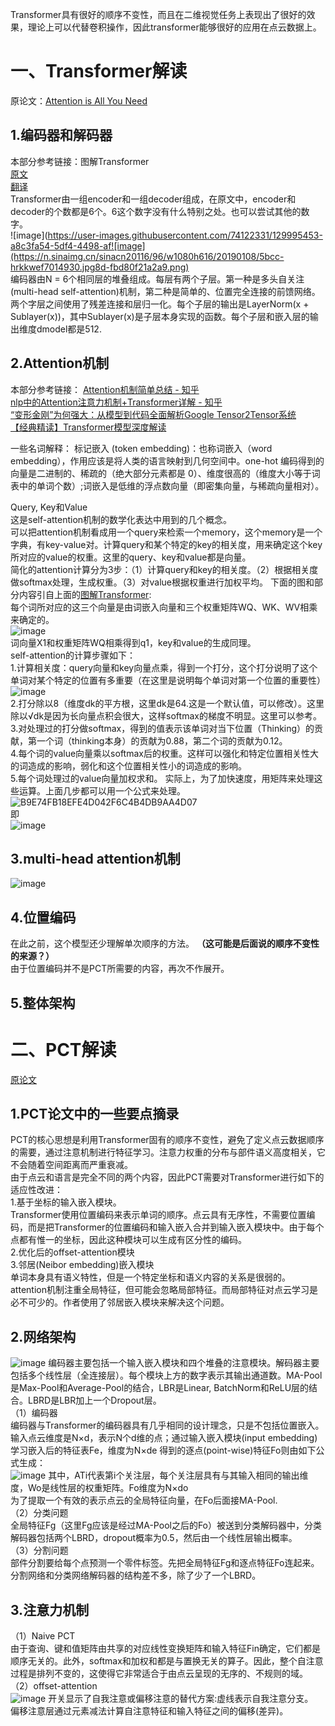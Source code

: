 Transformer具有很好的顺序不变性，而且在二维视觉任务上表现出了很好的效果，理论上可以代替卷积操作，因此transformer能够很好的应用在点云数据上。  

# 一、Transformer解读  
原论文：[Attention is All You Need](https://arxiv.org/abs/1706.03762)  

## 1.编码器和解码器  
本部分参考链接：图解Transformer  
[原文](http://jalammar.github.io/illustrated-transformer/)  
[翻译](https://blog.csdn.net/longxinchen_ml/article/details/86533005)  
Transformer由一组encoder和一组decoder组成，在原文中，encoder和decoder的个数都是6个。6这个数字没有什么特别之处。也可以尝试其他的数字。  
![image](https://user-images.githubusercontent.com/74122331/129995453-a8c3fa54-5df4-4498-af![image](https://n.sinaimg.cn/sinacn20116/96/w1080h616/20190108/5bcc-hrkkwef7014930.jpg8d-fbd80f21a2a9.png)  
编码器由N = 6个相同层的堆叠组成。每层有两个子层。第一种是多头自关注(multi-head self-attention)机制，第二种是简单的、位置完全连接的前馈网络。两个字层之间使用了残差连接和层归一化。每个子层的输出是LayerNorm(x + Sublayer(x))，其中Sublayer(x)是子层本身实现的函数。每个子层和嵌入层的输出维度dmodel都是512.  

## 2.Attention机制  
本部分参考链接：
[Attention机制简单总结 - 知乎](https://zhuanlan.zhihu.com/p/46313756)  
[nlp中的Attention注意力机制+Transformer详解 - 知乎](https://zhuanlan.zhihu.com/p/53682800)  
[“变形金刚”为何强大：从模型到代码全面解析Google Tensor2Tensor系统](https://cloud.tencent.com/developer/article/1153079)  
[【经典精读】Transformer模型深度解读](https://zhuanlan.zhihu.com/p/104393915)  

一些名词解释：
标记嵌入 (token embedding)：也称词嵌入（word embedding），作用应该是将人类的语言映射到几何空间中。one-hot 编码得到的向量是二进制的、稀疏的（绝大部分元素都是 0）、维度很高的（维度大小等于词表中的单词个数）;词嵌入是低维的浮点数向量（即密集向量，与稀疏向量相对）。  

Query, Key和Value  
这是self-attention机制的数学化表达中用到的几个概念。  
可以把attention机制看成用一个query来检索一个memory，这个memory是一个字典，有key-value对。计算query和某个特定的key的相关度，用来确定这个key所对应的value的权重。这里的query、key和value都是向量。  
简化的attention计算分为3步：（1）计算query和key的相关度。（2）根据相关度做softmax处理，生成权重。（3）对value根据权重进行加权平均。
下面的图和部分内容引自上面的[图解Transformer](https://blog.csdn.net/longxinchen_ml/article/details/86533005):  
每个词所对应的这三个向量是由词嵌入向量和三个权重矩阵WQ、WK、WV相乘来确定的。  
![image](https://n.sinaimg.cn/sinacn20116/96/w1080h616/20190108/5bcc-hrkkwef7014930.jpg)  
词向量X1和权重矩阵WQ相乘得到q1，key和value的生成同理。  
self-attention的计算步骤如下：  
1.计算相关度：query向量和key向量点乘，得到一个打分，这个打分说明了这个单词对某个特定的位置有多重要（在这里是说明每个单词对第一个位置的重要性）  
![image](https://n.sinaimg.cn/sinacn20116/669/w746h723/20190108/ad95-hrkkwef7015564.jpg)  
2.打分除以8（维度dk的平方根，这里dk是64.这是一个默认值，可以修改）。这里除以√dk是因为长向量点积会很大，这样softmax的梯度不明显。这里可以参考[](https://blog.csdn.net/qq_37430422/article/details/105042303)。  
3.对处理过的打分做softmax，得到的值表示该单词对当下位置（Thinking）的贡献，第一个词（thinking本身）的贡献为0.88，第二个词的贡献为0.12。  
4.每个词的value向量乘以softmax后的权重。这样可以强化和特定位置相关性大的词造成的影响，弱化和这个位置相关性小的词造成的影响。  
5.每个词处理过的value向量加权求和。
实际上，为了加快速度，用矩阵来处理这些运算。上面几步都可以用一个公式来处理。
![B9E74FB18EFE4D042F6C4B4DB9AA4D07](https://user-images.githubusercontent.com/74122331/130198831-e75da75c-87cb-4f56-b963-c1c2d428257d.jpg)  
即  
![image](https://www.zhihu.com/equation?tex=Attention%28Q%2C+K%2C+V%29+%3D+softmax%28%5Cfrac%7BQK%5ET%7D%7B%5Csqrt%7Bd_k%7D%7D%29V+%5C%5C)

## 3.multi-head attention机制  
![image](https://user-images.githubusercontent.com/74122331/130307249-28fb31f4-4338-4f84-b70e-5c08838c2b70.png)  

## 4.位置编码  
在此之前，这个模型还少理解单次顺序的方法。
**（这可能是后面说的顺序不变性的来源？）**  
由于位置编码并不是PCT所需要的内容，再次不作展开。  

## 5.整体架构  

# 二、PCT解读  
[原论文](arxiv.org/pdf/2012.09688.pdf)  

## 1.PCT论文中的一些要点摘录  
PCT的核心思想是利用Transformer固有的顺序不变性，避免了定义点云数据顺序的需要，通过注意机制进行特征学习。注意力权重的分布与部件语义高度相关，它不会随着空间距离而严重衰减。  
由于点云和语言是完全不同的两个内容，因此PCT需要对Transformer进行如下的适应性改进：  
1.基于坐标的输入嵌入模块。  
Transformer使用位置编码来表示单词的顺序。点云具有无序性，不需要位置编码，而是把Transformer的位置编码和输入嵌入合并到输入嵌入模块中。由于每个点都有惟一的坐标，因此这种模块可以生成有区分性的编码。  
2.优化后的offset-attention模块  
3.邻居(Neibor embedding)嵌入模块  
单词本身具有语义特性，但是一个特定坐标和语义内容的关系是很弱的。attention机制注重全局特征，但可能会忽略局部特征。而局部特征对点云学习是必不可少的。作者使用了邻居嵌入模块来解决这个问题。  

## 2.网络架构  
![image](https://user-images.githubusercontent.com/74122331/130339677-e2b8f194-a562-499b-b4b9-1ac50ad91f08.png)
编码器主要包括一个输入嵌入模块和四个堆叠的注意模块。解码器主要包括多个线性层（全连接层）。每个模块上方的数字表示其输出通道数。MA-Pool是Max-Pool和Average-Pool的结合，LBR是Linear, BatchNorm和ReLU层的结合。LBRD是LBR加上一个Dropout层。  
（1）编码器  
编码器与Transformer的编码器具有几乎相同的设计理念，只是不包括位置嵌入。
输入点云维度是N×d，表示N个d维的点；通过输入嵌入模块(input embedding)学习嵌入后的特征表Fe，维度为N×de
得到的逐点(point-wise)特征Fo则由如下公式生成：  
![image](https://user-images.githubusercontent.com/74122331/130343100-a950a492-bedd-47ed-bb7a-8346739145e9.png)
其中，ATi代表第i个关注层，每个关注层具有与其输入相同的输出维度，Wo是线性层的权重矩阵。Fo维度为N×do  
为了提取一个有效的表示点云的全局特征向量，在Fo后面接MA-Pool.  
（2）分类问题  
全局特征Fg（这里Fg应该是经过MA-Pool之后的Fo）被送到分类解码器中，分类解码器包括两个LBRD，dropout概率为0.5，然后由一个线性层输出概率。  
（3）分割问题  
部件分割要给每个点预测一个零件标签。先把全局特征Fg和逐点特征Fo连起来。分割网络和分类网络解码器的结构差不多，除了少了一个LBRD。  

## 3.注意力机制  
（1）Naive PCT  
由于查询、键和值矩阵由共享的对应线性变换矩阵和输入特征Fin确定，它们都是顺序无关的。此外，softmax和加权和都是与置换无关的算子。因此，整个自注意过程是排列不变的，这使得它非常适合于由点云呈现的无序的、不规则的域。  
（2）offset-attention  
![image](https://user-images.githubusercontent.com/74122331/130344281-741021ac-a274-495e-a447-79750a712984.png)
开关显示了自我注意或偏移注意的替代方案:虚线表示自我注意分支。  
偏移注意层通过元素减法计算自注意特征和输入特征之间的偏移(差异)。  
